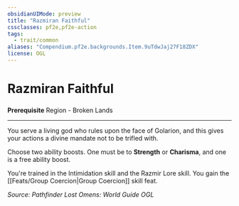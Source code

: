 ```yaml
---
obsidianUIMode: preview
title: "Razmiran Faithful"
cssclasses: pf2e,pf2e-action
tags:
  - trait/common
aliases: "Compendium.pf2e.backgrounds.Item.9uTdwJaj27F18ZDX"
license: OGL
---
```

# Razmiran Faithful

### 






**Prerequisite** Region - Broken Lands

* * *

You serve a living god who rules upon the face of Golarion, and this gives your actions a divine mandate not to be trifled with.

Choose two ability boosts. One must be to **Strength** or **Charisma**, and one is a free ability boost.

You're trained in the Intimidation skill and the Razmir Lore skill. You gain the [[Feats/Group Coercion|Group Coercion]] skill feat.

*Source: Pathfinder Lost Omens: World Guide*
*OGL*